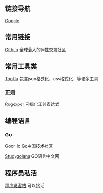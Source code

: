 ## 链接导航

[Google](https://www.google.com)

## 常用链接

[Github](https://github.com/) 全球最大的同性交友社区

## 常用工具类

[Tool.lu](https://tool.lu/) 包含json格式化，css格式化，等诸多工具

### 正则

[Regexper](https://regexper.com/#%5B%5Cw-.%5D%2B%40%5B%5Cw-%5D%2B%28.%5B%5Cw_-%5D%2B%29%2B) 可视化正则表达式

## 编程语言

### Go

[Gocn.io](https://gocn.io/) Go中国技术社区

[Studygolang](https://studygolang.com/) GO语言中文网

## 程序员私活

[程序员客栈](https://www.proginn.com/) 可以接活

